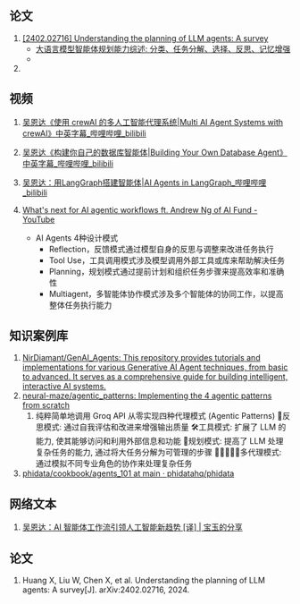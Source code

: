 ## 论文
1. [[2402.02716] Understanding the planning of LLM agents: A survey](https://arxiv.org/abs/2402.02716)
   - [大语言模型智能体规划能力综述: 分类、任务分解、选择、反思、记忆增强](https://mp.weixin.qq.com/s/1POXDVJDv3ob1HqpKjb3Mg)
   - 
2. 

## 视频
1. [吴恩达《使用 crewAI 的多人工智能代理系统|Multi AI Agent Systems with crewAI》中英字幕_哔哩哔哩_bilibili](https://www.bilibili.com/video/BV1GZ42147am/?vd_source=1d3b1df26617554772f26729180cff38)
   
2. [吴恩达《构建你自己的数据库智能体|Building Your Own Database Agent》中英字幕_哔哩哔哩_bilibili](https://www.bilibili.com/video/BV1RD421M7xK/?vd_source=1d3b1df26617554772f26729180cff38)
   
3. [吴恩达：用LangGraph搭建智能体|AI Agents in LangGraph_哔哩哔哩_bilibili](https://www.bilibili.com/video/BV1HM4m1S76R?p=1&vd_source=1d3b1df26617554772f26729180cff38)
   
4. [What's next for AI agentic workflows ft. Andrew Ng of AI Fund - YouTube](https://www.youtube.com/watch?v=sal78ACtGTc)
   - AI Agents 4种设计模式
     - Reflection，反馈模式通过模型自身的反思与调整来改进任务执行
     - Tool Use，工具调用模式涉及模型调用外部工具或库来帮助解决任务
     - Planning，规划模式通过提前计划和组织任务步骤来提高效率和准确性
     - Multiagent，多智能体协作模式涉及多个智能体的协同工作，以提高整体任务执行能力


## 知识案例库
1. [NirDiamant/GenAI_Agents: This repository provides tutorials and implementations for various Generative AI Agent techniques, from basic to advanced. It serves as a comprehensive guide for building intelligent, interactive AI systems.](https://github.com/NirDiamant/GenAI_Agents)
2. [neural-maze/agentic_patterns: Implementing the 4 agentic patterns from scratch](https://github.com/neural-maze/agentic_patterns)
   1. 纯粹简单地调用 Groq API 从零实现四种代理模式 (Agentic Patterns)
   🤔反思模式: 通过自我评估和改进来增强输出质量
   🛠工具模式: 扩展了 LLM 的能力, 使其能够访问和利用外部信息和功能
   🧠规划模式: 提高了 LLM 处理复杂任务的能力, 通过将大任务分解为可管理的步骤
   🧑🏽‍🤝‍🧑🏻多代理模式: 通过模拟不同专业角色的协作来处理复杂任务
3. [phidata/cookbook/agents_101 at main · phidatahq/phidata](https://github.com/phidatahq/phidata/tree/main/cookbook/agents_101)


## 网络文本

1. [吴恩达：AI 智能体工作流引领人工智能新趋势 [译] | 宝玉的分享](https://baoyu.io/translations/transcript/whats-next-for-ai-agentic-workflows)

## 论文
1. Huang X, Liu W, Chen X, et al. Understanding the planning of LLM agents: A survey[J]. arXiv:2402.02716, 2024.




